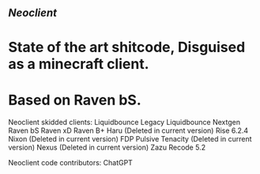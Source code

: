 ## *Neoclient*

# State of the art shitcode, Disguised as a minecraft client.

# Based on Raven bS.

Neoclient skidded clients:
Liquidbounce Legacy
Liquidbounce Nextgen
Raven bS
Raven xD
Raven B+
Haru (Deleted in current version)
Rise 6.2.4
Nixon (Deleted in current version)
FDP
Pulsive
Tenacity (Deleted in current version)
Nexus (Deleted in current version)
Zazu Recode 5.2

Neoclient code contributors:
ChatGPT 

